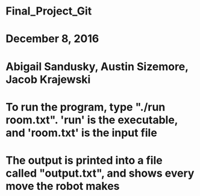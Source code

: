 # Final_Project_Git
# December 8, 2016
# Abigail Sandusky, Austin Sizemore, Jacob Krajewski
# To run the program, type "./run room.txt". 'run' is the executable, and 'room.txt' is the input file
# The output is printed into a file called "output.txt", and shows every move the robot makes
